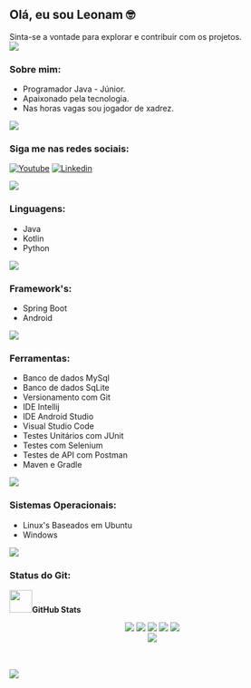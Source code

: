 ## Olá, eu sou Leonam 🤓
Sinta-se a vontade para explorar e contribuir com os projetos. <br>
<img src="https://user-images.githubusercontent.com/73097560/115834477-dbab4500-a447-11eb-908a-139a6edaec5c.gif">

### Sobre mim:


<ul>
<li>Programador Java - Júnior.</li>
<li>Apaixonado pela tecnologia.</li>
<li>Nas horas vagas sou jogador de xadrez.</li>
</ul>

<img src="https://user-images.githubusercontent.com/73097560/115834477-dbab4500-a447-11eb-908a-139a6edaec5c.gif">

### Siga me nas redes sociais:

[![Youtube](https://img.shields.io/badge/YouTube-FF0000?style=for-the-badge&logo=youtube&logoColor=white)](https://www.youtube.com/@leonamcruz9694) [![Linkedin](https://img.shields.io/badge/LinkedIn-0077B5?style=for-the-badge&logo=linkedin&logoColor=white)](https://br.linkedin.com/in/leonamcruz)

<img src="https://user-images.githubusercontent.com/73097560/115834477-dbab4500-a447-11eb-908a-139a6edaec5c.gif">

### Linguagens:
<ul>
<li>Java</li>
<li>Kotlin</li>
<li>Python</li>
</ul>

<img src="https://user-images.githubusercontent.com/73097560/115834477-dbab4500-a447-11eb-908a-139a6edaec5c.gif">

### Framework's:
<ul>
<li>Spring Boot</li>
<li>Android</li>
</ul>

<img src="https://user-images.githubusercontent.com/73097560/115834477-dbab4500-a447-11eb-908a-139a6edaec5c.gif">

### Ferramentas:
<ul>
<li>Banco de dados MySql</li>
<li>Banco de dados SqLite</li>
<li>Versionamento com Git</li>
<li>IDE Intellij</li>
<li>IDE Android Studio</li>
<li>Visual Studio Code</li>
<li>Testes Unitários com JUnit</li>
<li>Testes com Selenium</li>
<li>Testes de API com Postman</li>
<li>Maven e Gradle</li>
</ul>

<img src="https://user-images.githubusercontent.com/73097560/115834477-dbab4500-a447-11eb-908a-139a6edaec5c.gif">

### Sistemas Operacionais:
<ul>
<li>Linux's Baseados em Ubuntu</li>
<li>Windows</li>
</ul>

<img src="https://user-images.githubusercontent.com/73097560/115834477-dbab4500-a447-11eb-908a-139a6edaec5c.gif">

### Status do Git:

<img src="https://media.giphy.com/media/iY8CRBdQXODJSCERIr/giphy.gif" width="40">**GitHub Stats**
<div align="center">
 <img src="https://github-profile-summary-cards.vercel.app/api/cards/stats?username=leonamCruz&theme=tokyonight&rank_icon=defaut&include_all_commits=true" />
 <img src="https://github-profile-summary-cards.vercel.app/api/cards/repos-per-language?username=leonamCruz&theme=tokyonight&show_icons=true&hide_border=true&border_radius=10" />
 <img src="https://github-profile-summary-cards.vercel.app/api/cards/productive-time?username=leonamCruz&theme=tokyonight&utcOffset=-3" />
 <img src="https://github-profile-summary-cards.vercel.app/api/cards/most-commit-language?username=LeoGuedex&theme=tokyonight"/>
 <img src="https://github-profile-summary-cards.vercel.app/api/cards/profile-details?username=leonamCruz&theme=tokyonight&card_width=500px" />
</div>

<div align="center">
       <img src="https://github-profile-trophy.vercel.app/?username=LeoGuedex&theme=tokyonight&column=-1"/>
   </div>

<br><br>
<img src="https://user-images.githubusercontent.com/73097560/115834477-dbab4500-a447-11eb-908a-139a6edaec5c.gif"><br><br>
<br>

<br>
